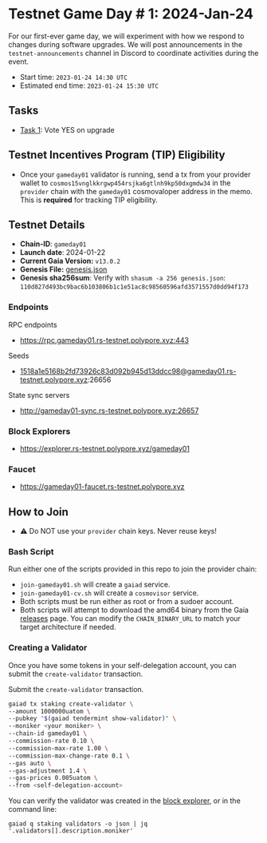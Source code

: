 # Testnet Game Day # 1: 2024-Jan-24

For our first-ever game day, we will experiment with how we respond to changes during software upgrades.
We will post announcements in the `testnet-announcements` channel in Discord to coordinate activities during the event.

* Start time: `2023-01-24 14:30 UTC`
* Estimated end time: `2023-01-24 15:30 UTC`

## Tasks

* [Task 1](/game-days/gameday01/tasks/1-vote-yes.md): Vote YES on upgrade

## Testnet Incentives Program (TIP) Eligibility

* Once your `gameday01` validator is running, send a tx from your provider wallet to `cosmos15vnglkkrgwp454rsjka6gtlnh9kp50dxgmdw34` in the `provider` chain with the `gameday01` cosmovaloper address in the memo. This is **required** for tracking TIP eligibility.


## Testnet Details

- **Chain-ID**: `gameday01`
- **Launch date**: 2024-01-22
- **Current Gaia Version:** `v13.0.2`
- **Genesis File:**  [genesis.json](https://github.com/cosmos/testnets/raw/master/game-days/gameday01/genesis.json)
- **Genesis sha256sum**: Verify with `shasum -a 256 genesis.json`: `110d827d493bc9bac6b103806b1c1e51ac8c98560596afd3571557d0dd94f173`


### Endpoints

RPC endpoints

- https://rpc.gameday01.rs-testnet.polypore.xyz:443

Seeds

- 1518a1e5168b2fd73926c83d092b945d13ddcc98@gameday01.rs-testnet.polypore.xyz:26656

State sync servers

- http://gameday01-sync.rs-testnet.polypore.xyz:26657

### Block Explorers

- https://explorer.rs-testnet.polypore.xyz/gameday01


### Faucet

- https://gameday01-faucet.rs-testnet.polypore.xyz

## How to Join

* ⚠️ Do NOT use your `provider` chain keys. Never reuse keys!

### Bash Script

Run either one of the scripts provided in this repo to join the provider chain:
* `join-gameday01.sh` will create a `gaiad` service.
* `join-gameday01-cv.sh` will create a `cosmovisor` service.
* Both scripts must be run either as root or from a sudoer account.
* Both scripts will attempt to download the amd64 binary from the Gaia [releases](https://github.com/cosmos/gaia/releases) page. You can modify the `CHAIN_BINARY_URL` to match your target architecture if needed.


### Creating a Validator

Once you have some tokens in your self-delegation account, you can submit the `create-validator` transaction.

Submit the `create-validator` transaction.

```bash
gaiad tx staking create-validator \
--amount 1000000uatom \
--pubkey "$(gaiad tendermint show-validator)" \
--moniker <your moniker> \
--chain-id gameday01 \
--commission-rate 0.10 \
--commission-max-rate 1.00 \
--commission-max-change-rate 0.1 \
--gas auto \
--gas-adjustment 1.4 \
--gas-prices 0.005uatom \
--from <self-delegation-account>
```

You can verify the validator was created in the [block explorer](https://explorer.rs-testnet.polypore.xyz/gameday01/staking), or in the command line:

```
gaiad q staking validators -o json | jq '.validators[].description.moniker'
```
